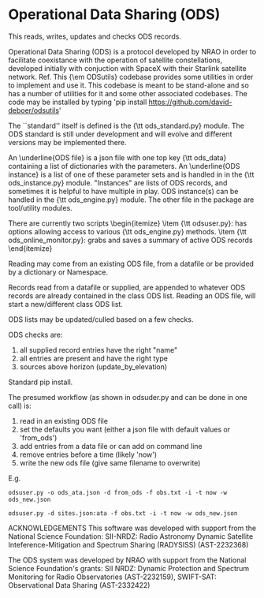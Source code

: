 # Operational Data Sharing (ODS)

This reads, writes, updates and checks ODS records.

Operational Data Sharing (ODS) is a protocol developed by NRAO in order to facilitate coexistance with the operation of satellite constellations, developed initially with conjuction with SpaceX with their Starlink satellite network. Ref.  This {\em ODSutils} codebase provides some utilities in order to implement and use it.  This codebase is meant to be stand-alone and so has a number of utilities for it and some other associated codebases.  The code may be installed by typing 'pip install https://github.com/david-deboer/odsutils'

The ``standard'' itself is defined is the {\tt ods\_standard.py} module.  The ODS standard is still under development and will evolve and different versions may be implemented there.

An \underline{ODS file} is a json file with one top key {\tt ods\_data} containing a list of dictionaries with the parameters.  An \underline{ODS instance} is a list of one of these parameter sets and is handled in in the {\tt ods\_instance.py} module.  "Instances" are lists of ODS records, and sometimes it is helpful to have multiple in play. ODS instance(s) can be handled in the {\tt ods\_engine.py} module.  The other file in the package are tool/utility modules.



There are currently two scripts
\begin{itemize}
    \item {\tt odsuser.py}:  has options allowing access to various {\tt ods\_engine.py} methods.
    \item {\tt ods\_online\_monitor.py}: grabs and saves a summary of active ODS records
\end{itemize}

Reading may come from an existing ODS file, from a datafile or be provided by a dictionary or Namespace.

Records read from a datafile or supplied, are appended to whatever ODS records are already contained in the class ODS list.
Reading an ODS file, will start a new/different class ODS list.

ODS lists may be updated/culled based on a few checks.

ODS checks are:
1. all supplied record entries have the right "name"
2. all entries are present and have the right type
3. sources above horizon (update_by_elevation)

Standard pip install.

The presumed workflow (as shown in odsuder.py and can be done in one call) is:
1. read in an existing ODS file
2. set the defaults you want (either a json file with default values or 'from_ods')
3. add entries from a data file or can add on command line
4. remove entries before a time (likely 'now')
5. write the new ods file (give same filename to overwrite)

E.g.

`odsuser.py -o ods_ata.json -d from_ods -f obs.txt -i -t now -w ods_new.json`

`odsuser.py -d sites.json:ata -f obs.txt -i -t now -w ods_new.json`

ACKNOWLEDGEMENTS
This software was developed with support from the National Science Foundation:
SII-NRDZ: Radio Astronomy Dynamic Satellite Inteference-Mitigation and Spectrum Sharing (RADYSISS) (AST-2232368)

The ODS system was developed by NRAO with support from the National Science Foundation's grants:
SII NRDZ: Dynamic Protection and Spectrum Monitoring for Radio Observatories (AST-2232159),
SWIFT-SAT: Observational Data Sharing (AST-2332422)